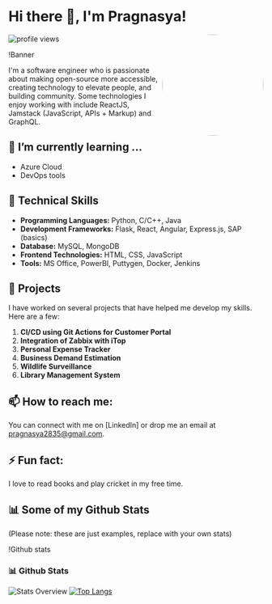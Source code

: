 # Hi there 👋, I'm Pragnasya!

<img align="right" width="200px" style="border-radius:50%;" src="bitmoji.png">

![profile views](https://komarev.com/ghpvc/?username=pragzz1238&style=plastic&label=views)

!Banner <!-- You can replace this with your own banner -->

I'm a software engineer who is passionate about making open-source more accessible, creating technology to elevate people, and building community. Some technologies I enjoy working with include ReactJS, Jamstack (JavaScript, APIs + Markup) and GraphQL.

## 🌱 I’m currently learning ...
- Azure Cloud
- DevOps tools

## 💼 Technical Skills
- **Programming Languages:** Python, C/C++, Java
- **Development Frameworks:** Flask, React, Angular, Express.js, SAP (basics)
- **Database:** MySQL, MongoDB
- **Frontend Technologies:** HTML, CSS, JavaScript
- **Tools:** MS Office, PowerBI, Puttygen, Docker, Jenkins

## 🎯 Projects
I have worked on several projects that have helped me develop my skills. Here are a few:

1. **CI/CD using Git Actions for Customer Portal**
2. **Integration of Zabbix with iTop**
3. **Personal Expense Tracker**
4. **Business Demand Estimation**
5. **Wildlife Surveillance**
6. **Library Management System**
## 📫 How to reach me:
You can connect with me on [LinkedIn] or drop me an email at pragnasya2835@gmail.com.

## ⚡ Fun fact:
I love to read books and play cricket in my free time.

## 📊 Some of my Github Stats
(Please note: these are just examples, replace with your own stats)

!Github stats

### 📊 Github Stats
  
![Stats Overview](https://github-readme-stats.vercel.app/api?username=pragzz1238&show_icons=true&theme=transparent)
[![Top Langs](https://github-readme-stats.vercel.app/api/top-langs/?username=pragzz1238)](https://github.com/pragzz1238/github-readme-stats)
